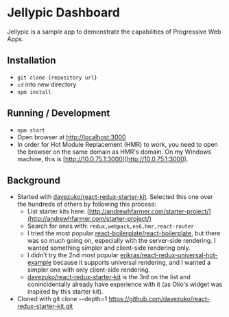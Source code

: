 # Jellypic Dashboard

Jellypic is a sample app to demonstrate the capabilities of Progressive Web Apps.

## Installation
* `git clone {repository url}`
* `cd` into new directory
* `npm install`

## Running / Development
* `npm start`
* Open browser at [http://localhost:3000](http://localhost:3000)
* In order for Hot Module Replacement (HMR) to work, you need to open the browser on the same domain as HMR's domain. On my Windows machine, this is [http://10.0.75.1:3000](http://10.0.75.1:3000).

## Background
* Started with [davezuko/react-redux-starter-kit](https://github.com/davezuko/react-redux-starter-kit). Selected this one over the hundreds of others by following this process:
  * List starter kits here: [http://andrewhfarmer.com/starter-project/](http://andrewhfarmer.com/starter-project/)
  * Search for ones with: `redux,webpack,es6,hmr,react-router`
  * I tried the most popular [react-boilerplate/react-boilerplate](https://github.com/react-boilerplate/react-boilerplate), but there was so much going on, especially with the server-side rendering. I wanted something simpler and client-side rendering only.
  * I didn't try the 2nd most popular [erikras/react-redux-universal-hot-example](https://github.com/erikras/react-redux-universal-hot-example) because it supports universal rendering, and I wanted a simpler one with only client-side rendering.
  * [davezuko/react-redux-starter-kit](https://github.com/davezuko/react-redux-starter-kit) is the 3rd on the list and conincidentally already have experience with it (as Olio's widget was inspired by this starter kit).
* Cloned with git clone --depth=1 https://github.com/davezuko/react-redux-starter-kit.git